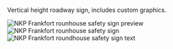 Vertical height roadway sign, includes custom graphics.

![NKP Frankfort rounhouse safety sign preview](https://github.com/user-attachments/assets/65087ae4-8af6-4912-a3aa-791b24f61edc)
![NKP Frankfort rounhouse safety sign](https://github.com/user-attachments/assets/7f9c713d-c8ed-474c-b098-ea8079671b64)
![NKP Frankfort roundhouse safety sign text](https://github.com/user-attachments/assets/40ba02ac-5b3e-4981-82ca-f9063022add4)

